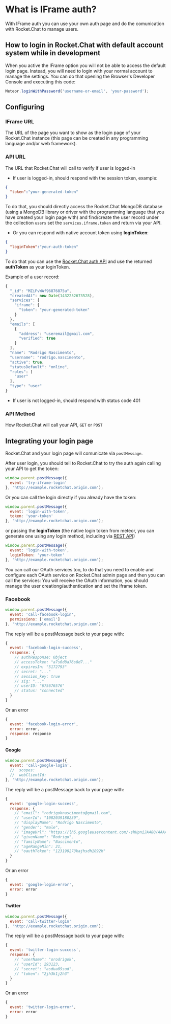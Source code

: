 # What is IFrame auth?

With IFrame auth you can use your own auth page and do the comunication with Rocket.Chat to manage users.

## How to login in Rocket.Chat with default account system while in development

When you active the IFrame option you will not be able to access the default login page. Instead, you will need to login with your normal account to manage the settings.
You can do that opening the Browser's Developer Console and executing this code:

```javascript
Meteor.loginWithPassword('username-or-email', 'your-password');
```

## Configuring

### IFrame URL

The URL of the page you want to show as the login page of your Rocket.Chat instance  (this page can be created in any programming language and/or web framework).

### API URL

The URL that Rocket.Chat will call to verify if user is logged-in

- If user is logged-in, should respond with the session token, example:

```json
{
  "token":"your-generated-token"
}
```

To do that, you should directly access the Rocket.Chat MongoDB database (using a MongoDB library or driver with the programming language that you have created your login page with) and find/create the user record under the collection `users` set the `services.iframe.token` and return via your API.

- Or you can respond with native account token using **loginToken**:

```json
{
  "loginToken":"your-auth-token"
}
```

To do that you can use the [Rocket.Chat auth API](https://rocket.chat/docs/developer-guides/rest-api/#logon) and use the returned **authToken** as your loginToken.

Example of a user record:

```javascript
{
  "_id": "MZiFvWAf96876875u",
  "createdAt": new Date(1432252673528),
  "services": {
    "iframe": {
      "token": "your-generated-token"
    }
  },
  "emails": [
    {
      "address": "useremail@gmail.com",
      "verified": true
    }
  ],
  "name": "Rodrigo Nascimento",
  "username": "rodrigo.nascimento",
  "active": true,
  "statusDefault": "online",
  "roles": [
    "user"
  ],
  "type": "user"
}
```

- If user is not logged-in, should respond with status code 401

### API Method

How Rocket.Chat will call your API, `GET` or `POST`

## Integrating your login page

Rocket.Chat and your login page will comunicate via `postMessage`.

After user login, you should tell to Rocket.Chat to try the auth again calling your API to get the token:

```javascript
window.parent.postMessage({
  event: 'try-iframe-login'
}, 'http://example.rocketchat.origin.com');
```

Or you can call the login directly if you already have the token:

```javascript
window.parent.postMessage({
  event: 'login-with-token',
  token: 'your-token'
}, 'http://example.rocketchat.origin.com');
```

or passing the **loginToken** (the native login token from meteor, you can generate one using any login method, including via [REST API](https://rocket.chat/docs/developer-guides/rest-api/#logon))

```javascript
window.parent.postMessage({
  event: 'login-with-token',
  loginToken: 'your-token'
}, 'http://example.rocketchat.origin.com');
```

You can call our OAuth services too, to do that you need to enable and configure each OAuth service on Rocket.Chat admin page and then you can call the services:
You will receive the OAuth information, you should manage the user creationg/authentication and set the iframe token.

### Facebook

```javascript
window.parent.postMessage({
  event: 'call-facebook-login',
  permissions: ['email']
}, 'http://example.rocketchat.origin.com');
```

The reply will be a postMessage back to your page with:

```javascript
{
  event: 'facebook-login-success',
  response: {
    // authResponse: Object
    // accessToken: "a7s6d8a76s8d7..."
    // expiresIn: "5172793"
    // secret: "..."
    // session_key: true
    // sig: "..."
    // userID: "675676576"
    // status: "connected"
  }
}
```

Or an error

```javascript
{
  event: 'facebook-login-error',
  error: error,
  response: response
}
```

#### Google

```javascript
window.parent.postMessage({
  event: 'call-google-login',
  //  scopes:
  //  webClientId:
}, 'http://example.rocketchat.origin.com');
```

The reply will be a postMessage back to your page with:

```javascript
{
  event: 'google-login-success',
  response: {
    // "email": "rodrigoknascimento@gmail.com",
    // "userId": "1082039180239",
    // "displayName": "Rodrigo Nascimento",
    // "gender": "male",
    // "imageUrl": "https://lh5.googleusercontent.com/-shUpniJA480/AAAAAAAAAAI/AAAAAAAAAqY/_B8oyS8yBw0/photo.jpg?sz=50",
    // "givenName": "Rodrigo",
    // "familyName": "Nascimento",
    // "ageRangeMin": 21,
    // "oauthToken": "123198273kajhsdh1892h"
  }
}
```

Or an error

```javascript
{
  event: 'google-login-error',
  error: error
}
```

#### Twitter

```javascript
window.parent.postMessage({
  event: 'call-twitter-login'
}, 'http://example.rocketchat.origin.com');
```

The reply will be a postMessage back to your page with:

```javascript
{
  event: 'twitter-login-success',
  response: {
    // "userName": "orodrigok",
    // "userId": 293123,
    // "secret": "asdua09sud",
    // "token": "2jh3k1j2h3"
  }
}
```

Or an error

```javascript
{
  event: 'twitter-login-error',
  error: error
}
```
